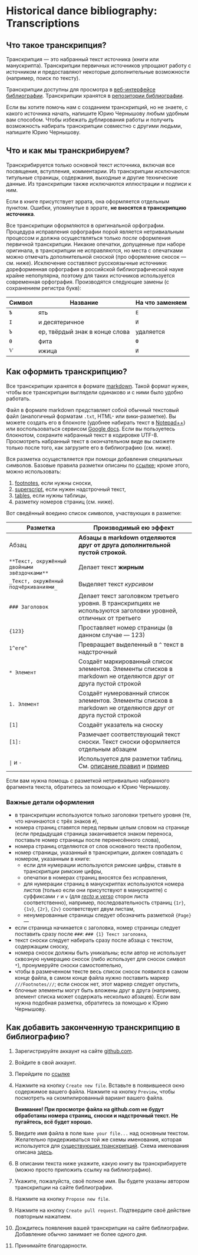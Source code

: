 # Historical dance bibliography: Transcriptions

## Что такое транскрипция?

Транскрипция — это набранный текст источника (книги или манускрипта). Транскрипции первичных источников упрощают работу с источником и предоставляют некоторые дополнительные возможности (например, поиск по тексту).

Транскрипции доступны для просмотра в [веб-интерфейсе библиографии](https://bib.hda.org.ru/advanced-search?transcription=true). Транскрипции хранятся в [репозитории библиографии](https://github.com/hda-technical/dancebooks).

Если вы хотите помочь нам с созданием транскрипций, но не знаете, с какого источника начать, напишите Юрию Чернышову любым удобным вам способом. Чтобы избежать дублирования работы и получить возможность набирать транскрипции совместно с другими людьми, напишите Юрию Чернышову.

## Что и как мы транскрибируем?

Транскрибируется только основной текст источника, включая все посвящения, вступления, комментарии. Из транскрипции исключаются: титульные страницы, содержания, выходные и другие технические данные. Из транскрипции также исключаются иллюстрации и подписи к ним.

Если в книге присутствует эррата, она оформляется отдельным пунктом. Ошибки, упомянутые в эррате, **не вносятся в транскрипцию источника**.

Все транскрипции оформляются в оригинальной орфографии. Процедура исправления орфографии порой является нетривиальным процессом и должна осуществляться только _после_ оформления первичной транскрипции. Никакие опечатки, допущенные при наборе оригинала, в транскрипции не исправляются, но места с опечатками можно отмечать дополнительной сноской (про оформление сносок — см. ниже). Исключение составляют русскоязычные источники: дореформенная орфография в российской библиографической науке крайне непопулярна, поэтому для таких источников используется современная орфография. Производятся следующие замены (с сохранением регистра букв):

| Символ | Название | На что заменяем |
| ------ | -------- | --------------- |
| `Ѣ` | ять | `Е` |
| `І` | и десятеричное | `И` |
| `Ъ` | ер, твёрдый знак в конце слова | удаляется |
| `Ѳ` | фита | `Ф` |
| `Ѵ` | ижица | `И` |

## Как оформить транскрипцию?

Все транскрипции хранятся в формате [markdown](http://daringfireball.net/projects/markdown/syntax). Такой формат нужен, чтобы все транскрипции выглядели одинаково и с ними было удобно работать.

Файл в формате markdown представляет собой обычный текстовый файл (аналогичный форматам `.txt`, HTML- или вики-разметке). Вы можете создать его в блокноте (удобнее набирать текст в [Notepad++](https://notepad-plus-plus.org/)) или воспользоваться сервисом [Google docs](https://docs.google.com/). Если вы пользуетесь блокнотом, сохраните набранный текст в кодировке UTF-8. Просмотреть набранный текст в окончательном виде вы сможете только после того, как загрузите его в библиографию (см. ниже).

Вся разметка осуществляется при помощи добавления специальных символов. Базовые правила разметки описаны по [ссылке](http://daringfireball.net/projects/markdown/syntax); кроме этого, можно использовать:

1. [footnotes](http://pythonhosted.org/Markdown/extensions/footnotes.html), если нужны сноски,
2. [superscript](https://pypi.python.org/pypi/MarkdownSuperscript), если нужен надстрочный текст,
3. [tables](http://pythonhosted.org/Markdown/extensions/tables.html), если нужны таблицы,
4. разметку номеров страниц (см. ниже).

Вот сведённый воедино список символов, участвующих в разметке:

| Разметка | Производимый ею эффект |
| -------- | ---------------------- |
| Абзац | **Абзацы в markdown отделяются друг от друга дополнительной пустой строкой.** |
| `**Текст, окружённый двойными звёздочками**` | Делает текст **жирным** |
| `_Текст, окружённый подчёркиваниями_` | Выделяет текст _курсивом_ |
| `### Заголовок` | Делает текст заголовком третьего уровня. В транскрипциях не используются заголовки уровней, отличных от третьего |
| `{123}` | Проставляет номер страницы (в данном случае — 123) |
| `1^ere^` | Превращает выделенный в `^` текст в надстрочный |
| `* Элемент` | Создаёт маркированный список элементов. Элементы списков в markdown не отделяются друг от друга пустой строкой |
| `1. Элемент` | Создаёт нумерованный список элементов. Элементы списков в markdown не отделяются друг от друга пустой строкой |
| `[1]` | Создаёт указатель на сноску |
| `[1]:` | Размечает соответствующий текст сноски. Текст сноски оформляется отдельным абзацем |
| `\|` и `-` | Используется для разметки таблиц. См. [описание правил](http://pythonhosted.org/Markdown/extensions/tables.html) и [пример](https%3A%2F%2Fraw.githubusercontent.com%2Fhda-technical%2Fdancebooks%2Fmaster%2Ftranscriptions%2F%5B1839,%20ru%5D%20%D0%90.%20%D0%9C%D0%B0%D0%BA%D1%81%D0%B8%D0%BD%20-%20%D0%98%D0%B7%D1%83%D1%87%D0%B5%D0%BD%D0%B8%D0%B5%20%D0%B1%D0%B0%D0%BB%D1%8C%D0%BD%D1%8B%D1%85%20%D1%82%D0%B0%D0%BD%D1%86%D0%B5%D0%B2.md) |

Если вам нужна помощь с разметкой нетривиально набранного фрагмента текста, обратитесь за помощью к Юрию Чернышову.

### Важные детали оформления

* в транскрипции используются только заголовки третьего уровня (те, что начинаются с трёх знаков `#`),
* номера страниц ставятся перед первым целым словом на странице (если предыдущая страница заканчивается знаком переноса, поставьте номер страницы после перенесённого слова),
* номера страниц отделяются от слов основного текста пробелом,
* номер страницы, указанный в транскрипции, должен совпадать с номером, указанным в книге:
	* если для нумерации используются римские цифры, ставьте в транскрипции римские цифры,
	* опечатки в номерах страниц вносятся без исправления,
	* для нумерации страниц в манускриптах используются номера листов (только если они присутствуют в манускрипте) с суффиксами `r` и `v` (для [_recto_ и _verso_](https://en.wikipedia.org/wiki/Recto_and_verso) сторон листа соответственно), например, последовательность страниц `{1r}`, `{1v}`, `{2r}`, `{2v}` соответствует двум листам,
	* ненумерованные страницы следует обозначить разметкой `{Page}` —
* если страница начинается с заголовка, номер страницы следует поставить сразу после `###`: `### {1} Текст заголовка`,
* текст сноски следует набирать сразу после абзаца с текстом, содержащим сноску,
* номера сносок должны быть уникальны; если автор не использует сквозную нумерацию сносок (либо использует для сносок символ `*`), пронумеруйте сноски самостоятельно,
* чтобы в размеченном тексте весь список сносок появился в самом конце файла, в самом конце файла нужно поставить маркер `///Footnotes///`; если сносок нет, этот маркер следует опустить,
* блочные элементы могут быть вложены друг в друга (например, элемент списка может содержать несколько абзацев). Если вам нужна подобная разметка, обратитесь за помощью к Юрию Чернышову.

## Как добавить законченную транскрипцию в библиографию?

1. Зарегистрируйте аккаунт на сайте [github.com](https://github.com).
2. Войдите в свой аккаунт.
3. Перейдите по [ссылке](https://github.com/hda-technical/dancebooks/tree/master/transcriptions)
4. 
	Нажмите на кнопку `Create new file`. Вставьте в появившееся окно содержимое вашего файла. Нажмите на кнопку `Preview`, чтобы посмотреть на скомпилированный вариант вашего файла. 
	
	**Внимание! При просмотре файла на github.com не будут обработаны номера страниц, сноски и надстрочный текст. Не пугайтесь, всё будет хорошо.**
5. Введите имя файла в поле `Name your file...` над основным текстом. Желательно придерживаться той же схемы именования, которая используется для [существующих транскрипций](https://github.com/hda-technical/dancebooks/tree/master/transcriptions). Схема именования описана [здесь](https://github.com/hda-technical/docs/blob/master/common.md#filenames).
6. В описании текста ниже укажите, какую книгу вы транскрибируете (можно просто приложить ссылку на библиографию).
7. Укажите, пожалуйста, своё полное имя. Вы будете указаны автором транскрипции на сайте библиографии.
8. Нажмите на кнопку `Propose new file`.
9. Нажмите на кнопку `Create pull request`. Подтвердите своё действие повторным нажатием.
10. Дождитесь появления вашей транскрипции на сайте библиографии. Добавление обычно занимает не более одного дня.
11. Принимайте благодарности.
